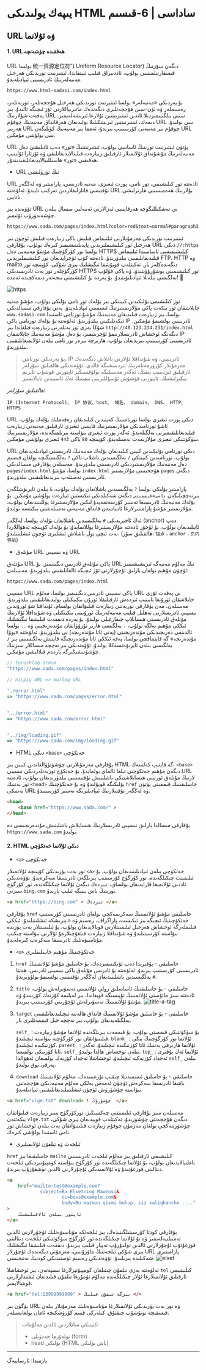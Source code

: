 # يىپەك يولىدىكى HTML ساداسى | 6-قىسىم

## URL ۋە ئۇلانما



#### 1. URL ھەققىدە چۈشەنچە



URL بولسا 统一资源定位符”) Uniform Resource Locator)  دىگەن سۆزنىڭ قىسقارتىلمىسى بولۇپ، ئاددىيراق قىلىپ ئىيتقاندا، ئىنتىرنىت تورىدىكى ھەرخىل مەنبەلەرنىڭ ئادرىسىنى ئىپادىلەيدۇ. 

```markdown
https://www.html-sadasi.com/index.html
```



بۇ يەردىكى «مەنبەلەر» بولسا ئىنتىرنىت تورىدىكى ھەرخىل ھۆججەتلەر، توربەتلەر، رەسىملەر ۋە ئۈن-سىن ھۆججەتلىرى دىگەندەك ماتىرىياللارنى ئۆز ئىچىگە ئالىدۇ. بىز پەقەت شۇلارنىڭ URL سىنى بىلگىنىمىزدىلا ئاندىن ئىنتىرنىتتىن ئۇلارغا ئىرىشەلەيمىز. دىمەك، ئىنتىرنىتتىن ئىرىشكىلىلا بولىدىغان ھەرقانداق مەنبەنىڭ چوقۇم URL سى بولىدۇ. ھەربىر URL چوقۇم بىر مەنبەنى كۆرسىتىپ بىرىدۇ، ئەمما بىر مەنبەنىڭ كۆپلىگەن URL سى بولۇشى مۇمكىن.

URL پۈتۈن ئىنتىرنىت تورىنىڭ ئاساسى بولۇپ، ئىنتىرنىتنىڭ «تور» دەپ ئاتىلىشى دەل مەنبەلەرنىڭ مۇشۇنداق ئۇلانمىلار ئارقىلىق زىيارەت قىلىنالايدىغانلىقى ۋە ئۆزئارا ئۇلىنىپ ھەقىقىي «تور» ھاسىللىيالايدىغانلىقىدىندۇر.



* URL نىڭ تۈزۈلىشى

URL ئادەتتە تور كىلىشىمى، تور نامى، پورت ئىغىزى، مەنبە ئادرىسى، پارامىتىر ۋە لەڭگەر نۇقتىسى قاتارلىقلاردىن تەركىپ تاپىدۇ. ئەلۋەتتە URL بۇلارنىڭ ھەممىسىنى ھازىرلىشى ناتايىن.

تۆۋەندە بىز URL نى تەشكىللىگۈچە ھەرقايسى ئەزالارنى ئەمەلىي مىسال بىلەن چۈشەندۈرۈپ ئۆتىمىز.

```markdown
https://www.sada.com/pages/index.html?color=red&text=normal#paragraph3
```

 

ئىنتىرنىت تورىدىكى مەزمۇنلارنى ئىلتىماس قىلىش ياكى زىيارەت قىلىش ئۈچۈن بىز ھەرخىل تور كىلىشىملىرىدىن پايدىلىنىشىمىز كىرەك بولۇپ، يۇقارقى URL دىكى `//:https`  بولسا تور كۆرگۈچنىڭ مۇشۇ مەنبەنى دەل HTTPS كىلىشىمىسى ئاساسىدا ئىلتىماس قىلىدىغانلىقىنى بىلدۈرىدۇ. ئادەتتە كۆپ ئۇچرايدىغان تور كىلىشىملىرىدىن  FTP، HTTP ۋە mailto دىگەندەكلەر بار. تەكىتلەپ قويۇشقا تىگىشلىك يىرى شۇكى، كۆپنىچە تور كۆرگۈچلەر تور بەت ئادرىسدىكى HTTPS تور كىلىشىمىنى يوشۇرۇۋىتىدۇ، ۋە ياكى قۇلۇپ بەلگىسى بىلەنلا ئىپادىلىۋىتىدۇ. بۇ يەردە بۇ كىلىشىمنى بىخەتەر دىمەكچىدە ئەمدە!  :closed_lock_with_key:

![https](img/https-lock.png)



تور كىلىشىمى بۆلىكىدىن كىيىنكى بىر بۆلەك تور نامى بۆلىكى بولۇپ، مۇشۇ مەنبە جايلاشقان تور بىكەت ياكى مۇلازىمىتىرنىڭ ئىسمىنى ئىپادىلەيدۇ. يەنى يۇقارقى مىسالدىكى `www.sadasi.com` بولسا، بىز زىيارەت قىلىدىغان مەنبەنىڭ مۇشۇ تورنامى ئاستىدا ئىكەنلىكىنى بىلدۈرىدۇ. ئەلۋەتتە بۇ بۆلەك تورنامى ياكى IP ئادرىسى بولشىمۇ مۇمكىن. شۇڭا بەزى تور بەتلەرنى زىيارەت قىلغاندا بىز `http://40.123.234.231/index.html`  دىگەنگە ئوخشاش ئادرىسلارنىمۇ ئۇچرىتىمىز، بۇ دەل مۇشۇ مەنبەنىڭ جايلاشقان IP ئادرىسىنى كۆرسىتىپ بىرىدىغان بولۇپ، ھازىرچە بىرەر تور نامى بىلەن ئۇلانمىغانلىقىنى بىلدۈرىدۇ. 

> بۇ يەردىكى تورنامى، IP ئادرىسى، ۋە شۇنداقلا ئۇلارنى باغلاش دىگەندەك مەزمۇنلار كۆرۈرمەنلەرنىڭ ئىزدىنىشىگە قالدى. تۆۋەندىكى ھالقىلىق سۆزلەر ئارقىلىق ئىزدىنىپ بىقىڭ، ئەگەر مەسىلىگە يولۇقسىڭىز ئاپتورنى قوشۇپ ئايرىم پىكىرلىشىڭ. ئاپتورنى قوشۇش ئۇسۇللىرىنى تىمىنىڭ ئەڭ ئاستىدىن تاپالايسىز.

*ھالقىلىق سۆزلەر:*

```
IP (Internet Protocol)、 IP 协议、host、 域名、 domain、 DNS、 HTTP、 HTTPS 
```



URL دىكى پورت ئىغىزى بولسا تورنامىنىڭ كەينىدىن كىلىدىغان رەقەملىك بۆلەك بولۇپ، ئاشۇ تورنامىدىكى مۇلازىمىتىرنىڭ قايسى ئىغىزى ئارقىلىق مەنبەنى زىيارەت قىلىدىغانلىقىمىزنى بەلگىلەيدۇ. ئەگەر پورت ئىغىزى بىۋاستە بىرىلمىگەندە، مۇلازىمىتىرنىڭ سۈكۈتتىكى ئىغىزى مۇلازىمەت تەمىنلەيدۇ، كۆپىنچە `80` ياكى `443` ئىغىزى بولۇشى مۇمكىن.



URL دىكى تورنامى بۆلىكىدىن كىيىن كىلىدىغان بۆلەك مەنبەنىڭ ئادرىسىنى ئىپادىلەيدىغان بولۇپ، تورنامىدىن كىيىنكى `/` بەلگىسىدىن باشلاپ تاكى `?` بەلگىسىگىچە بولغان قىسىم دەل مەنبەنىڭ مۇلازىمىتىردىكى ئادرىسىنى بىلدۈرىدۇ. مەسىلەن يۇقارقى مىسالدىكى `pages/index.html` بولسا، مۇشۇ `index.html` ھۆججىتىنى مۇلازىمىتىر `pages` دىگەن ئادرىستىن  تەمىنلەپ بىرىدىغانلىقىنى بىلدۈرىدۇ.



پارامىتىر بۆلىكى بولسا `?` بەلگىسىدىن باشلانغان بۆلەك بولۇپ،   `&` بىلەن ئايرىۋىتىلگەن بىرنەچچىلىگەن  `نامى=قىممىتى` دىگەن شەكىلدىكى تىكىستىن ئىبارەت بولۇشى مۇمكىن. بۇ بۆلەك مەنبەنىڭ ئادرىسىغا تەسىر كۆرسەتمەيدۇ لىكىن مۇلازىمىتىرغا يوللىنىدىغان بولۇپ، مۇلازىمىتىر مۇشۇ پارامىتىرلارغا ئاساسەن قانداق مەنبەنى تەمىنلەشنى بىكىتسە بولىدۇ.



ئەڭ ئاخىرىدىكى `#` بەلگىسىدىن باشلانغان بۆلەك بولسا، لەڭگەر (anchor)  دەپ ئاتىلىدىغان بولۇپ، بۇ ئۇچۇر ئادەتتە مۇلازىمىتىرغا يوللانمايدۇ. بۇ بۆلەك كۆپىنچە ئەھۋاللاردا  بەت ئىچى يول باشلاش ئىشلىرى ئۈچۈن ئىشلىتىلىدۇ. (ھالقىلىق سۆز: `锚点` ، `anchor` ، `页内导航`)



* مۇتلەق URL ۋە نىسپىي URL



مۇتلەق URL ياكى مۇتلەق ئادرىس دىگىنىمىز، بۇ URL نىڭ مەلۇم مەنبەگە ئىرىشىشىمىز ئۈچۈن مۇھىم بولغان بارلىق ئۇچۇرلارنى ئۆز ئىچىگە ئالغانلىقىنى بىلدۈرىدۇ. مەسىلەن:

```markdown
https://www.sada.com/pages/index.html
```



نىسپىي URL ياكى نىسپىي ئادرىس دىگىنىمىز بولسا، مەلۇم URL نى پەقەت ئۆزى جايلاشقان ئورۇنغا تايىنىپ ئىزدەش ئارقىلىقلا ئورۇن بىكىتكىلى بولىدىغانلىقىنى بىلدۈرىدۇ. مەسىلەن، مەن يۇقارقى توربەتنى زىيارەت قىلىۋاتقان بولسام، ئۇنداقتا شۇ ئورۇندىن نىسپىي ئادرىسلارنى تەھلىل قىلىپ مەنبەلەرنىڭ ئورۇنىنى بىكىتكىلى ۋە شۇنداقلا ئۇلارنىڭ مۇتلەق ئادرىسىنى ھىسابلاپ چىقارغىلى بولىدۇ. بۇ يەردە دىققەت قىلىشقا تىگىشلىك ئىككى مۇھىم بەلگە بولۇپ، `.`  بەلگىسى ھازىر تۇرۇۋاتقان مۇندەرىجىنى ۋە `..` بولسا ئالدىنقى دەرىجىدىكى مۇندەرىجىنى (يەنى ئاتا مۇندەرىجە) نى بىلدۈرىدۇ. ئەلۋەتتە «بوۋا مۇندەرىجە» گە قايتماقچى بولسا، پەقە ئىككى ئاتا مۇندەرىجىگە قايتىش بەلگىسىنى بىر `/`  بەلگىسى بىلەن ئايرىۋەتسەكلا بولىدۇ. تۆۋەندىكى بىر نەچچە مىساللار سىزنىڭ چۈشۈنىشىڭىزگە ياردەم قىلالىشى مۇمكىن.

```javascript
// turushluq ornum
"https://www.sada.com/pages/index.html"

// nispiy URL => mutleq URL

"./error.html" 
=> "https://www.sada.com/pages/error.html"


"../error.html" 
=> "https://www.sada.com/error.html"


"../img/loading.gif" 
=> "https://www.sada.com/img/loading.gif"

```



* HTML دىكى `<base>` خەتكۈچى

يۇقارقى مەزمۇنلارنى چۈشۈنۈۋالغاندىن كىيىن بىز HTML گە قايتىپ كەلسەك، `<base>` دىگەن مۇھىم خەتكۈچنى تىلغا ئالماي بولمايدۇ. بۇ خەتكۈچ توربەتلەردىكى نىسپىي URL لارنىڭ مۇتلەق ئورنىنى ھىسابلاشتىكى باشلىنىش نۇقتىسىنى بىلدۈرىدىغان بولۇپ، ئادەتتە تور بەتنىڭ `<head>` بۆلىكىگە قويۇلىدۇ ۋە بۇ خەتكۈچنىڭ `href` خاسلىقىنىڭ قىممىتى پۈتۈن بەتتىكى URL ۋە لەڭگەر نۇقتىلارنىڭ ئىپادىلىرىگە تەسىر كۆرسىتىدۇ.

```html
<head>
	<base href="https://www.sada.com/" >
</head>
```

  يۇقارقى مىسالدا بارلىق نىسپىي ئادرىسلارنىڭ ھىسابلاش باشلىنىش مۇندەرىجىسى دە `https://www.sada.com` بولىدۇ.



#### 2. HTML دىكى ئۇلانما خەتكۈچى



* `<a>` خەتكۈچى

تور بەت يۈزىدىكى كۆپىنچە ئۇلانمىلار `<a>` خەتكۈچى بىلەن ئىپادىلىنىدىغان بولۇپ، بۇ ئىلىمىنت چىكىلگەندە، تور كۆرگۈچ كۆرسىتىپ بىرىلگەن ئادرىسقا سەكرەيدۇ. تۆۋەندىكى ئاددىي ئۇلانمىغا قارايدىغان بولساق، `ئىزدەڭ` دىگەن ئۇلانما چىكىلگەندە، تور كۆرگۈچ سىزنى `bing.com` تورىنىڭ باش بىتىگە ئىلىپ بارىدۇ.

```html
<a href="https://bing.com" > ئىزدەڭ </a>
```

 يۇقارقى `href` خاسلىقى مۇشۇ ئۇلانمىنىڭ سەكرىمەكچى بولغان ئادرىسىنى كۆرسىتىپ بىرىشكە ئىشلىتىلىدۇ. ئىككى `a` خەتكۈچىنىڭ ئىچىگە بىز تىكىست، پاراگراف، رەسىم ۋە فىلىملەرگە ئوخشاش ھەرخىل ئىلىمىنتلارنى قويالايدىغان بولۇپ، بۇ ئىلىمىنتلار بەت يۈزىدە بىۋاستە كۆرسىتىلىدۇ ۋە شۇنداقلا زىيارەت قىلغۇچىلارمۇ ئۇلارنى بىۋاستە چىكىپ مۇناسىۋەتلىك ئادرىسقا سەكرەپ كىرەلەيدۇ.



* `<a>` خەتكۈچىنىڭ مۇھىم خاسلىقلىرى



1. `href` خاسلىقى - يۇقىرىدا دەپ ئۆتكىنىمىزدەك، بۇ خاسلىق مۇشۇ ئۇلانمىنىڭ ئادرىسىنى كۆرسىتىپ بىرىدۇ. ئەلۋەتتە بۇ ئادرىس مۇتلەق ياكى نىسپىي ئادرىس، ھەتتا `#` بەلگىسىدىن باشلىنىدىغان لەڭگەر نۇقتىسى بولسىمۇ بولۇۋىرىدۇ. 

2. `title` خاسلىقى - بۇ خاسلىقنىڭ ئاساسلىق رولى ئۇلانمىنى تەسۋىرلەش بولۇپ، ئادەتتە سىز مائۇسنى ئۇلانمىنىڭ تۆپىسىگە قويغاندا، بىر لەيلىمە كۆزنەك كۆرىنىدۇ ۋە مۇشۇ ئۇلانمىنىڭ تەسۋىرلەش ئۇچۇرىنى كۆرسىتىپ بىرىدۇ.
   ![title-a-tag](img/title-a-tag.png)

3. `target` خاسلىقى - بۇ خاسلىق مۇشۇ ئۇلانمىنىڭ قانداق ھالەتتە ئىچىلىدىغانلىقىنى بەلگىلەيدىغان بولۇپ، بىر نەچچە خىل قىممەتلىرى بار. 

   `self_`  : بۇ سۈكۈتتىكى قىممىتى بولۇپ، بۇ قىممەت بىرىلگەندە ئۇلانما مۇشۇ زىيارەت قىلىنىۋاتقان تور كۆرگۈچتە بىۋاستە ئىچىلىدۇ.
   `blank_` : ئۇلانما تور كۆرگۈچنىڭ يىڭى كۆزنىكىدە ئىچىلىدۇ.
   `parent_` : ئۇلانما ھازىرقى بەتنىڭ ئاتا كۆزنىكىدە ئىچىلىدۇ. ئەگەر ئاتا كۆزنىكى بولمىسا، `self_` بىلەن ئوخشاش ھالدا بولىدۇ.
   `top_` : ئۇلانما ئەڭ يۇقىرى ئەجداد كۆزنەكتە ئىچىلىدۇ. ئوخشاشلا ئەجداد كۆزنەك بولمىغان ئەھۋالدا `self_` بىلەن پەرقى يوق بولىدۇ.

4. `download` خاسلىقى - بۇ خاسلىق ئىسمىدىنلا چىقىپ تۇرغىنىدەك، مەلۇم ئۇلانمىنىڭ باشقا ئادرىسقا سەكرەش ئۈچۈن ئەمەس بەلكى مەلۇم مەنبەدىكى ھۆججەتنى بىۋاستە چۈشۈرۈش ئۈچۈن ئىشلىتىلىدىغانلىقىنى ئىپادىلەيدۇ.

```html
<a href="vlge.txt" download> ! چۈشۈرۈڭ  </a>
```

مەسىلەن سىز يۇقارقى ئىلىمىنتنى چەكسىڭىز، توركۆرگۈچ سىز زىيارەت قىلىۋاتقان بىكەتتەن `vlge.txt` دىگەن ھۆججەتنى چۈشۈرىدۇ. تەكىتلەپ قويىدىغان يىرى شۇكى، چۈشۈرمەكچى بولغان مەزمۇن چوقۇم زىيارەت قىلىنىۋاتقان بەت بىلەن ئوخشاش تور نامى ئاستىدا بولۇشى كىرەك.



* ئىلخەت ۋە تىلفۇن ئۇلانمىلىرى

`href` خاسلىقىغا بىز `mailto` كىلىشىمى ئارقىلىق بىز مەلۇم ئىلخەت ئادرىسىنى باغلىيالايدىغان بولۇپ، بۇ ئۇلانما چىكىلگەندە تور كۆرگۈچ بىۋاستە كومپيۇتىردىكى ئىلخەت دىتالىنى قوزغۇتىدۇ ۋە ئۇلانمىدىكى ئۇچۇرلارنى ئالدىن توشقۇزۇپ بىرىدۇ.

```html
<a 
	href="mailto:test@example.com?
        	subject=Bu Elxetning Mawzusi&
					cc=boss@example.com&
					body=Bu mazmun qismi bolup, siz xalighanche ...."
>
	ئاپتور بىلەن ئالاقىلىشىڭ
</a>
```

يۇقارقى كودتا كۆرسىتىلگىنىدەك، بىز ئىلخەتكە مۇناسىۋەتلىك ئۇچۇرلارنى ئالدىن تەمىنلىيەلەيمىز ۋە بۇ ئۇلانما چىكىلگەندە تور كۆرگۈچ سۈكۈتتىكى ئىلخەت دىتالىنى قوزغۇتۇپ ئۇچۇرلارنى ئالدىن تولدۇرۇپ تەييار قىلىپ بىرىدۇ. دىققەت قىلىشقا تىگىشلىك يىرى شۇكى ئىلخەتنىڭ ماۋزۇسى، مەزمۇنى دىگەندەك ئۇچۇرلار URL پارامىتىرى شەكىلىدە يىزىلىدۇ. تۆۋەندىكى رەسىم ئۈستىدىكى كودنىڭ نەتىجىسى.
![elxet](img/elxet.png)



ئەلۋەتتە بەزى تىلفۇن چىتىلغان كومپيۇتېرلارغا نىسپەتەن، بىز ئوخشاشلا `tel` كىلىشىمى ئارقىلىق ئۇلانمىلارغا ئۇلار چىكىلگەندە مەلۇم نۇمۇرغا تىلفۇن قىلىدىغان ئىقتىدارلارنى قوشالايمىز. 

```html
<a href="tel:13999999999" > بىزگە تىفۇن قىلىڭ </>
```



بۈگۈن بىز URL ۋە تور بەت يۈزىدىكى ئۇلانمىلارغا مۇناسىۋەتلىك مەزمۇنلار بىلەن قىسقىچە تونۇشۇپ چىقتۇق. كىلەركى قىتىم كۆرۈشكىچە ئامان بولغايسىلەر. 









> كىيىنكى سانلاردىن ئالدىن مەلۇمات:
>
> * تولدۇرما جەدۋىلى (form)
> * head بۆلىكى (HTML باش بۆلىكى)

---

يازمىدا: ئارسايبەگ

